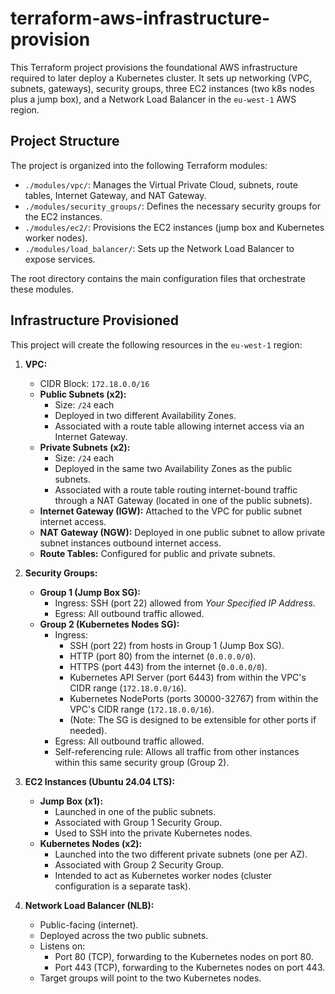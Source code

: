 # terraform-aws-infrastructure-provision

This Terraform project provisions the foundational AWS infrastructure required to later deploy a Kubernetes cluster. It sets up networking (VPC, subnets, gateways), security groups, three EC2 instances (two k8s nodes plus a jump box), and a Network Load Balancer in the `eu-west-1` AWS region.

## Project Structure

The project is organized into the following Terraform modules:

*   `./modules/vpc/`: Manages the Virtual Private Cloud, subnets, route tables, Internet Gateway, and NAT Gateway.
*   `./modules/security_groups/`: Defines the necessary security groups for the EC2 instances.
*   `./modules/ec2/`: Provisions the EC2 instances (jump box and Kubernetes worker nodes).
*   `./modules/load_balancer/`: Sets up the Network Load Balancer to expose services.

The root directory contains the main configuration files that orchestrate these modules.

## Infrastructure Provisioned

This project will create the following resources in the `eu-west-1` region:

1.  **VPC:**
    *   CIDR Block: `172.18.0.0/16`
    *   **Public Subnets (x2):**
        *   Size: `/24` each
        *   Deployed in two different Availability Zones.
        *   Associated with a route table allowing internet access via an Internet Gateway.
    *   **Private Subnets (x2):**
        *   Size: `/24` each
        *   Deployed in the same two Availability Zones as the public subnets.
        *   Associated with a route table routing internet-bound traffic through a NAT Gateway (located in one of the public subnets).
    *   **Internet Gateway (IGW):** Attached to the VPC for public subnet internet access.
    *   **NAT Gateway (NGW):** Deployed in one public subnet to allow private subnet instances outbound internet access.
    *   **Route Tables:** Configured for public and private subnets.

2.  **Security Groups:**
    *   **Group 1 (Jump Box SG):**
        *   Ingress: SSH (port 22) allowed from *Your Specified IP Address*.
        *   Egress: All outbound traffic allowed.
    *   **Group 2 (Kubernetes Nodes SG):**
        *   Ingress:
            *   SSH (port 22) from hosts in Group 1 (Jump Box SG).
            *   HTTP (port 80) from the internet (`0.0.0.0/0`).
            *   HTTPS (port 443) from the internet (`0.0.0.0/0`).
            *   Kubernetes API Server (port 6443) from within the VPC's CIDR range (`172.18.0.0/16`).
            *   Kubernetes NodePorts (ports 30000-32767) from within the VPC's CIDR range (`172.18.0.0/16`).
            *   (Note: The SG is designed to be extensible for other ports if needed).
        *   Egress: All outbound traffic allowed.
        *   Self-referencing rule: Allows all traffic from other instances within this same security group (Group 2).

3.  **EC2 Instances (Ubuntu 24.04 LTS):**
    *   **Jump Box (x1):**
        *   Launched in one of the public subnets.
        *   Associated with Group 1 Security Group.
        *   Used to SSH into the private Kubernetes nodes.
    *   **Kubernetes Nodes (x2):**
        *   Launched into the two different private subnets (one per AZ).
        *   Associated with Group 2 Security Group.
        *   Intended to act as Kubernetes worker nodes (cluster configuration is a separate task).

4.  **Network Load Balancer (NLB):**
    *   Public-facing (internet).
    *   Deployed across the two public subnets.
    *   Listens on:
        *   Port 80 (TCP), forwarding to the Kubernetes nodes on port 80.
        *   Port 443 (TCP), forwarding to the Kubernetes nodes on port 443.
    *   Target groups will point to the two Kubernetes nodes.
